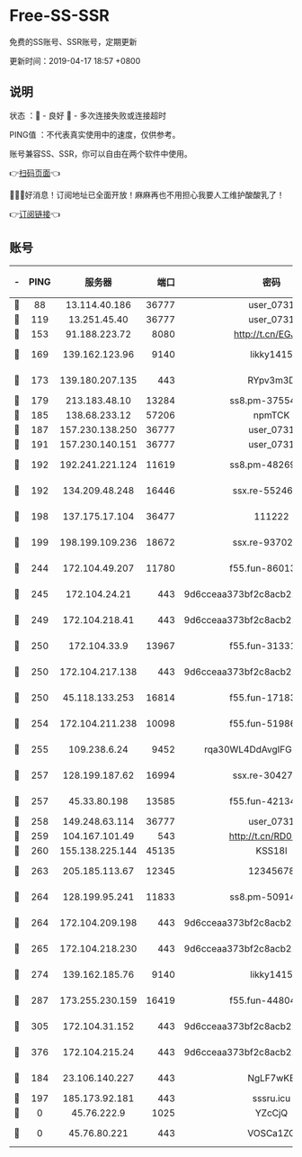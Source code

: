# Free-SS-SSR

免费的SS账号、SSR账号，定期更新

更新时间：2019-04-17 18:57 +0800

## 说明

状态     ：🙂 - 良好 🙁 - 多次连接失败或连接超时

PING值   ：不代表真实使用中的速度，仅供参考。

账号兼容SS、SSR，你可以自由在两个软件中使用。

👉[扫码页面](https://liesauer.github.io/Free-SS-SSR/)👈

🎉🎉🎉好消息！订阅地址已全面开放！麻麻再也不用担心我要人工维护酸酸乳了！

👉[订阅链接](https://www.liesauer.net/yogurt/subscribe?ACCESS_TOKEN=DAYxR3mMaZAsaqUb)👈

## 账号

|-|PING|服务器|端口|密码|加密方式|区域|
|:----:|:----:|:-----:|-----:|:----:|:----:|:----:|
|🙂|88|13.114.40.186|36777|user_0731|chacha20|JP|
|🙂|119|13.251.45.40|36777|user_0731|chacha20|SG|
|🙂|153|91.188.223.72|8080|http://t.cn/EGJIyrl|rc4-md5|RU|
|🙂|169|139.162.123.96|9140|likky1415|aes-256-cfb|JP|
|🙂|173|139.180.207.135|443|RYpv3m3D|aes-256-cfb|JP|
|🙂|179|213.183.48.10|13284|ss8.pm-37554897|rc4-md5|RU|
|🙂|185|138.68.233.12|57206|npmTCK|rc4-md5|US|
|🙂|187|157.230.138.250|36777|user_0731|chacha20|US|
|🙂|191|157.230.140.151|36777|user_0731|chacha20|US|
|🙂|192|192.241.221.124|11619|ss8.pm-48269884|aes-256-cfb|US|
|🙂|192|134.209.48.248|16446|ssx.re-55246161|aes-256-cfb|US|
|🙂|198|137.175.17.104|36477|111222|aes-256-cfb|US|
|🙂|199|198.199.109.236|18672|ssx.re-93702065|aes-256-cfb|US|
|🙂|244|172.104.49.207|11780|f55.fun-86013900|aes-256-cfb|SG|
|🙂|245|172.104.24.21|443|9d6cceaa373bf2c8acb22e60b6a58be6|aes-256-cfb|US|
|🙂|249|172.104.218.41|443|9d6cceaa373bf2c8acb22e60b6a58be6|aes-256-cfb|US|
|🙂|250|172.104.33.9|13967|f55.fun-31331451|aes-256-cfb|SG|
|🙂|250|172.104.217.138|443|9d6cceaa373bf2c8acb22e60b6a58be6|aes-256-cfb|US|
|🙂|250|45.118.133.253|16814|f55.fun-17183295|aes-256-cfb|SG|
|🙂|254|172.104.211.238|10098|f55.fun-51986109|aes-256-cfb|US|
|🙂|255|109.238.6.24|9452|rqa30WL4DdAvgIFG6Fs3znzTa|aes-256-cfb|FR|
|🙂|257|128.199.187.62|16994|ssx.re-30427652|aes-256-cfb|SG|
|🙂|257|45.33.80.198|13585|f55.fun-42134475|aes-256-cfb|US|
|🙂|258|149.248.63.114|36777|user_0731|chacha20|CA|
|🙂|259|104.167.101.49|543|http://t.cn/RD0D7sx|rc4-md5|CA|
|🙂|260|155.138.225.144|45135|KSS18l|rc4-md5|US|
|🙂|263|205.185.113.67|12345|12345678|aes-256-cfb|US|
|🙂|264|128.199.95.241|11833|ss8.pm-50914023|aes-256-cfb|SG|
|🙂|264|172.104.209.198|443|9d6cceaa373bf2c8acb22e60b6a58be6|aes-256-cfb|US|
|🙂|265|172.104.218.230|443|9d6cceaa373bf2c8acb22e60b6a58be6|aes-256-cfb|US|
|🙂|274|139.162.185.76|9140|likky1415|aes-256-cfb|DE|
|🙂|287|173.255.230.159|16419|f55.fun-44804567|aes-256-cfb|US|
|🙂|305|172.104.31.152|443|9d6cceaa373bf2c8acb22e60b6a58be6|aes-256-cfb|US|
|🙂|376|172.104.215.24|443|9d6cceaa373bf2c8acb22e60b6a58be6|aes-256-cfb|US|
|🙂|184|23.106.140.227|443|NgLF7wKB|aes-256-cfb|US|
|🙂|197|185.173.92.181|443|sssru.icu|rc4-md5|RU|
|🙁|0|45.76.222.9|1025|YZcCjQ|rc4-md5|JP|
|🙁|0|45.76.80.221|443|VOSCa1ZG|aes-256-cfb|DE|
